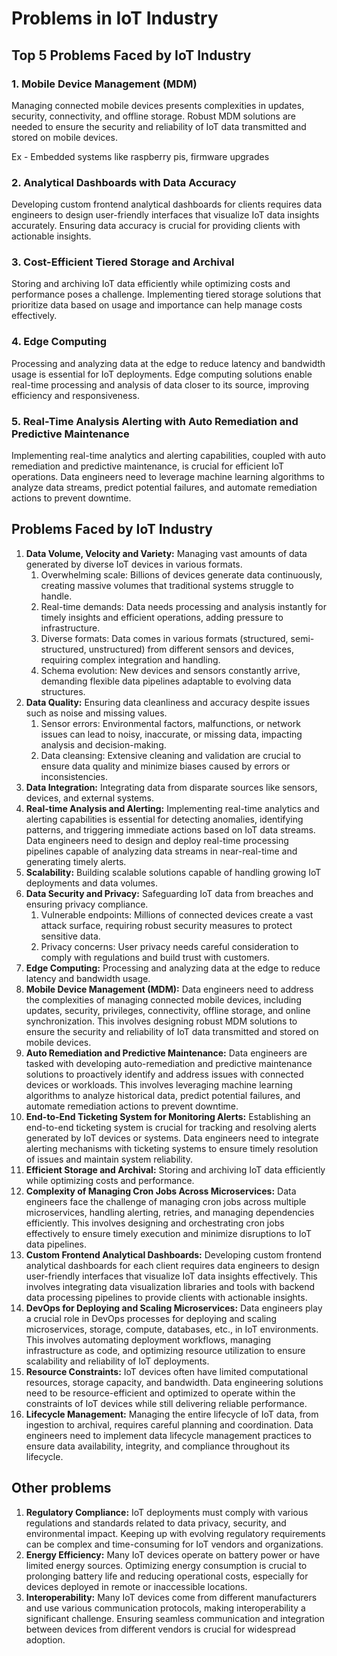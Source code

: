 # Problems in IoT Industry

## Top 5 Problems Faced by IoT Industry

### 1. Mobile Device Management (MDM)

Managing connected mobile devices presents complexities in updates, security, connectivity, and offline storage. Robust MDM solutions are needed to ensure the security and reliability of IoT data transmitted and stored on mobile devices.

Ex - Embedded systems like raspberry pis, firmware upgrades

### 2. Analytical Dashboards with Data Accuracy

Developing custom frontend analytical dashboards for clients requires data engineers to design user-friendly interfaces that visualize IoT data insights accurately. Ensuring data accuracy is crucial for providing clients with actionable insights.

### 3. Cost-Efficient Tiered Storage and Archival

Storing and archiving IoT data efficiently while optimizing costs and performance poses a challenge. Implementing tiered storage solutions that prioritize data based on usage and importance can help manage costs effectively.

### 4. Edge Computing

Processing and analyzing data at the edge to reduce latency and bandwidth usage is essential for IoT deployments. Edge computing solutions enable real-time processing and analysis of data closer to its source, improving efficiency and responsiveness.

### 5. Real-Time Analysis Alerting with Auto Remediation and Predictive Maintenance

Implementing real-time analytics and alerting capabilities, coupled with auto remediation and predictive maintenance, is crucial for efficient IoT operations. Data engineers need to leverage machine learning algorithms to analyze data streams, predict potential failures, and automate remediation actions to prevent downtime.

## Problems Faced by IoT Industry

1. **Data Volume, Velocity and Variety:** Managing vast amounts of data generated by diverse IoT devices in various formats.
	1. Overwhelming scale: Billions of devices generate data continuously, creating massive volumes that traditional systems struggle to handle.
	2. Real-time demands: Data needs processing and analysis instantly for timely insights and efficient operations, adding pressure to infrastructure.
	3. Diverse formats: Data comes in various formats (structured, semi-structured, unstructured) from different sensors and devices, requiring complex integration and handling.
	4. Schema evolution: New devices and sensors constantly arrive, demanding flexible data pipelines adaptable to evolving data structures.
2. **Data Quality:** Ensuring data cleanliness and accuracy despite issues such as noise and missing values.
	1. Sensor errors: Environmental factors, malfunctions, or network issues can lead to noisy, inaccurate, or missing data, impacting analysis and decision-making.
	2. Data cleansing: Extensive cleaning and validation are crucial to ensure data quality and minimize biases caused by errors or inconsistencies.
3. **Data Integration:** Integrating data from disparate sources like sensors, devices, and external systems.
4. **Real-time Analysis and Alerting:** Implementing real-time analytics and alerting capabilities is essential for detecting anomalies, identifying patterns, and triggering immediate actions based on IoT data streams. Data engineers need to design and deploy real-time processing pipelines capable of analyzing data streams in near-real-time and generating timely alerts.
5. **Scalability:** Building scalable solutions capable of handling growing IoT deployments and data volumes.
6. **Data Security and Privacy:** Safeguarding IoT data from breaches and ensuring privacy compliance.
	1. Vulnerable endpoints: Millions of connected devices create a vast attack surface, requiring robust security measures to protect sensitive data.
	2. Privacy concerns: User privacy needs careful consideration to comply with regulations and build trust with customers.
7. **Edge Computing:** Processing and analyzing data at the edge to reduce latency and bandwidth usage.
8. **Mobile Device Management (MDM):** Data engineers need to address the complexities of managing connected mobile devices, including updates, security, privileges, connectivity, offline storage, and online synchronization. This involves designing robust MDM solutions to ensure the security and reliability of IoT data transmitted and stored on mobile devices.
9. **Auto Remediation and Predictive Maintenance:** Data engineers are tasked with developing auto-remediation and predictive maintenance solutions to proactively identify and address issues with connected devices or workloads. This involves leveraging machine learning algorithms to analyze historical data, predict potential failures, and automate remediation actions to prevent downtime.
10. **End-to-End Ticketing System for Monitoring Alerts:** Establishing an end-to-end ticketing system is crucial for tracking and resolving alerts generated by IoT devices or systems. Data engineers need to integrate alerting mechanisms with ticketing systems to ensure timely resolution of issues and maintain system reliability.
11. **Efficient Storage and Archival:** Storing and archiving IoT data efficiently while optimizing costs and performance.
12. **Complexity of Managing Cron Jobs Across Microservices:** Data engineers face the challenge of managing cron jobs across multiple microservices, handling alerting, retries, and managing dependencies efficiently. This involves designing and orchestrating cron jobs effectively to ensure timely execution and minimize disruptions to IoT data pipelines.
13. **Custom Frontend Analytical Dashboards:** Developing custom frontend analytical dashboards for each client requires data engineers to design user-friendly interfaces that visualize IoT data insights effectively. This involves integrating data visualization libraries and tools with backend data processing pipelines to provide clients with actionable insights.
14. **DevOps for Deploying and Scaling Microservices:** Data engineers play a crucial role in DevOps processes for deploying and scaling microservices, storage, compute, databases, etc., in IoT environments. This involves automating deployment workflows, managing infrastructure as code, and optimizing resource utilization to ensure scalability and reliability of IoT deployments.
15. **Resource Constraints:** IoT devices often have limited computational resources, storage capacity, and bandwidth. Data engineering solutions need to be resource-efficient and optimized to operate within the constraints of IoT devices while still delivering reliable performance.
16. **Lifecycle Management:** Managing the entire lifecycle of IoT data, from ingestion to archival, requires careful planning and coordination. Data engineers need to implement data lifecycle management practices to ensure data availability, integrity, and compliance throughout its lifecycle.

## Other problems

1. **Regulatory Compliance:** IoT deployments must comply with various regulations and standards related to data privacy, security, and environmental impact. Keeping up with evolving regulatory requirements can be complex and time-consuming for IoT vendors and organizations.
2. **Energy Efficiency:** Many IoT devices operate on battery power or have limited energy sources. Optimizing energy consumption is crucial to prolonging battery life and reducing operational costs, especially for devices deployed in remote or inaccessible locations.
3. **Interoperability:** Many IoT devices come from different manufacturers and use various communication protocols, making interoperability a significant challenge. Ensuring seamless communication and integration between devices from different vendors is crucial for widespread adoption.
